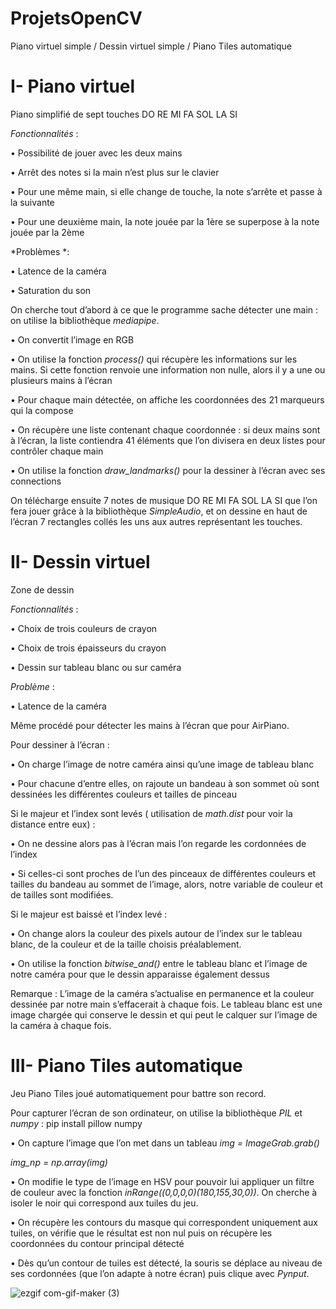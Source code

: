 # ProjetsOpenCV

Piano virtuel simple / Dessin virtuel simple / Piano Tiles automatique 

# I-	Piano virtuel

Piano simplifié de sept touches DO RE MI FA SOL LA SI 

*Fonctionnalités* :

•	Possibilité de jouer avec les deux mains

•	Arrêt des notes si la main n’est plus sur le clavier

•	Pour une même main, si elle change de touche, la note s’arrête et passe à la suivante

•	Pour une deuxième main, la note jouée par la 1ère se superpose à la note jouée par la 2ème 

*Problèmes *:

•	Latence de la caméra

•	Saturation du son

On cherche tout d’abord à ce que le programme sache détecter une main : on utilise la bibliothèque *mediapipe*.

•	On convertit l’image en RGB

•	On utilise la fonction *process()* qui récupère les informations sur les mains. Si cette fonction renvoie une information non nulle, alors il y a une ou plusieurs mains à l’écran

•	Pour chaque main détectée, on affiche les coordonnées des 21 marqueurs qui la compose

•	On récupère une liste contenant chaque coordonnée : si deux mains sont à l’écran, la liste contiendra 41 éléments que l’on divisera en deux listes pour contrôler chaque main

•	On utilise la fonction *draw_landmarks()* pour la dessiner à l’écran avec ses connections

On télécharge ensuite 7 notes de musique DO RE MI FA SOL LA SI que l’on fera jouer grâce à la bibliothèque *SimpleAudio*, et on dessine en haut de l’écran 7 rectangles collés les uns aux autres représentant les touches.





# II-	Dessin virtuel

Zone de dessin 

*Fonctionnalités* :

•	Choix de trois couleurs de crayon

•	Choix de trois épaisseurs du crayon

•	Dessin sur tableau blanc ou sur caméra

*Problème* :

•	Latence de la caméra

Même procédé pour détecter les mains à l’écran que pour AirPiano. 

Pour dessiner à l’écran :

•	On charge l’image de notre caméra ainsi qu’une image de tableau blanc

•	Pour chacune d’entre elles, on rajoute un bandeau à son sommet où sont dessinées les différentes couleurs et tailles de pinceau

Si le majeur et l’index sont levés ( utilisation de *math.dist* pour voir la distance entre eux) :

•	On ne dessine alors pas à l’écran mais l’on regarde les cordonnées de l’index

•	Si celles-ci sont proches de l’un des pinceaux de différentes couleurs et tailles du bandeau au sommet de l’image, alors, notre variable de couleur et de tailles sont modifiées.

Si le majeur est baissé et l’index levé :

•	On change alors la couleur des pixels autour de l’index sur le tableau blanc, de la couleur et de la taille choisis préalablement. 

•	On utilise la fonction *bitwise_and()* entre le tableau blanc et l’image de notre caméra pour que le dessin apparaisse également dessus

Remarque : L’image de la caméra s’actualise en permanence et la couleur dessinée par notre main s’effacerait à chaque fois. Le tableau blanc est une image chargée qui conserve le dessin et qui peut le calquer sur l’image de la caméra à chaque fois.

 

# III-	Piano Tiles automatique

Jeu Piano Tiles joué automatiquement pour battre son record.

Pour capturer l’écran de son ordinateur, on utilise la bibliothèque *PIL* et *numpy* : pip install pillow numpy

•	On capture l’image que l’on met dans un tableau
*img = ImageGrab.grab()*

*img_np = np.array(img)*

•	On modifie le type de l’image en HSV pour pouvoir lui appliquer un filtre de couleur avec la fonction *inRange((0,0,0,0)(180,155,30,0))*. On cherche à isoler le noir qui correspond aux tuiles du jeu.

•	On récupère les contours du masque qui correspondent uniquement aux tuiles, on vérifie que le résultat est non nul puis on récupère les coordonnées du contour principal détecté 

•	Dès qu’un contour de tuiles est détecté, la souris se déplace au niveau de ses cordonnées (que l’on adapte à notre écran) puis clique avec *Pynput*.

 ![ezgif com-gif-maker (3)](https://user-images.githubusercontent.com/92324336/175808652-d8dba42f-1a4d-4e04-b1b6-a62775e833d1.gif)

